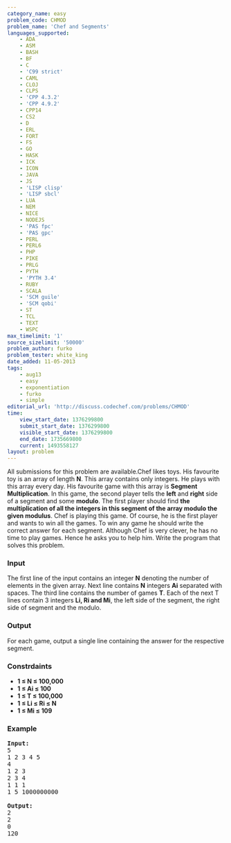```yaml
---
category_name: easy
problem_code: CHMOD
problem_name: 'Chef and Segments'
languages_supported:
    - ADA
    - ASM
    - BASH
    - BF
    - C
    - 'C99 strict'
    - CAML
    - CLOJ
    - CLPS
    - 'CPP 4.3.2'
    - 'CPP 4.9.2'
    - CPP14
    - CS2
    - D
    - ERL
    - FORT
    - FS
    - GO
    - HASK
    - ICK
    - ICON
    - JAVA
    - JS
    - 'LISP clisp'
    - 'LISP sbcl'
    - LUA
    - NEM
    - NICE
    - NODEJS
    - 'PAS fpc'
    - 'PAS gpc'
    - PERL
    - PERL6
    - PHP
    - PIKE
    - PRLG
    - PYTH
    - 'PYTH 3.4'
    - RUBY
    - SCALA
    - 'SCM guile'
    - 'SCM qobi'
    - ST
    - TCL
    - TEXT
    - WSPC
max_timelimit: '1'
source_sizelimit: '50000'
problem_author: furko
problem_tester: white_king
date_added: 11-05-2013
tags:
    - aug13
    - easy
    - exponentiation
    - furko
    - simple
editorial_url: 'http://discuss.codechef.com/problems/CHMOD'
time:
    view_start_date: 1376299800
    submit_start_date: 1376299800
    visible_start_date: 1376299800
    end_date: 1735669800
    current: 1493558127
layout: problem
---
```

All submissions for this problem are available.Chef likes toys. His favourite toy is an array of length **N**. This array contains only integers. He plays with this array every day. His favourite game with this array is **Segment Multiplication**. In this game, the second player tells the **left** and **right** side of a segment and some **modulo**. The first player should find **the multiplication of all the integers in this segment of the array modulo the given modulus**. Chef is playing this game. Of course, he is the first player and wants to win all the games. To win any game he should write the correct answer for each segment. Although Chef is very clever, he has no time to play games. Hence he asks you to help him. Write the program that solves this problem.

### Input

The first line of the input contains an integer **N** denoting the number of elements in the given array. Next line contains **N** integers **Ai** separated with spaces. The third line contains the number of games **T**. Each of the next T lines contain 3 integers **Li, Ri and Mi**, the left side of the segment, the right side of segment and the modulo.

### Output

For each game, output a single line containing the answer for the respective segment.

### Constrdaints

- **1 ≤ N ≤ 100,000**
- **1 ≤ Ai ≤ 100**
- **1 ≤ T ≤ 100,000**
- **1 ≤ Li ≤ Ri ≤ N**
- **1 ≤ Mi ≤ 109**

### Example

<pre>
<b>Input:</b>
5
1 2 3 4 5
4
1 2 3
2 3 4
1 1 1
1 5 1000000000

<b>Output:</b>
2
2
0
120

</pre>